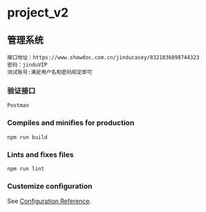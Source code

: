 # project_v2

## 管理系统

```
接口地址：https://www.showdoc.com.cn/jinducasey/8321036098744323 
密码：jinduVIP
测试账号:满足用户名和密码规定即可
```

### 验证接口

```
Postman
```

### Compiles and minifies for production

```
npm run build
```

### Lints and fixes files

```
npm run lint
```

### Customize configuration

See [Configuration Reference](https://cli.vuejs.org/config/).
